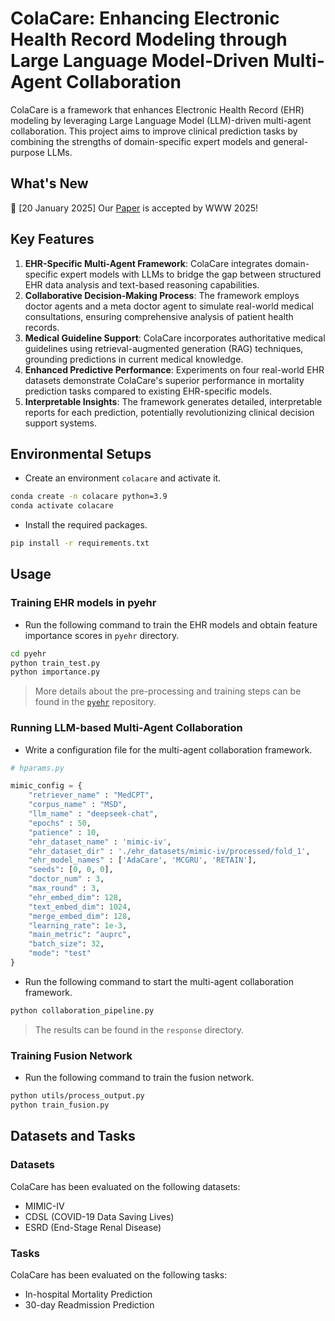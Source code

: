 # ColaCare: Enhancing Electronic Health Record Modeling through Large Language Model-Driven Multi-Agent Collaboration

ColaCare is a framework that enhances Electronic Health Record (EHR) modeling by leveraging Large Language Model (LLM)-driven multi-agent collaboration. This project aims to improve clinical prediction tasks by combining the strengths of domain-specific expert models and general-purpose LLMs.

## What's New

🎉 [20 January 2025] Our [Paper](https://arxiv.org/pdf/2410.02551) is accepted by WWW 2025!

## Key Features

1. **EHR-Specific Multi-Agent Framework**: ColaCare integrates domain-specific expert models with LLMs to bridge the gap between structured EHR data analysis and text-based reasoning capabilities.
2. **Collaborative Decision-Making Process**: The framework employs doctor agents and a meta doctor agent to simulate real-world medical consultations, ensuring comprehensive analysis of patient health records.
3. **Medical Guideline Support**: ColaCare incorporates authoritative medical guidelines using retrieval-augmented generation (RAG) techniques, grounding predictions in current medical knowledge.
4. **Enhanced Predictive Performance**: Experiments on four real-world EHR datasets demonstrate ColaCare's superior performance in mortality prediction tasks compared to existing EHR-specific models.
5. **Interpretable Insights**: The framework generates detailed, interpretable reports for each prediction, potentially revolutionizing clinical decision support systems.

## Environmental Setups

- Create an environment `colacare` and activate it.

```bash
conda create -n colacare python=3.9
conda activate colacare
```

- Install the required packages.

```bash
pip install -r requirements.txt
```

## Usage

### Training EHR models in pyehr

- Run the following command to train the EHR models and obtain feature importance scores in `pyehr` directory.

```bash
cd pyehr
python train_test.py
python importance.py
```

> More details about the pre-processing and training steps can be found in the [`pyehr`](https://github.com/yhzhu99/pyehr) repository.

### Running LLM-based Multi-Agent Collaboration

- Write a configuration file for the multi-agent collaboration framework.

```python
# hparams.py

mimic_config = {
    "retriever_name" : "MedCPT",
    "corpus_name" : "MSD",
    "llm_name" : "deepseek-chat",
    "epochs" : 50,
    "patience" : 10,
    "ehr_dataset_name" : 'mimic-iv',
    "ehr_dataset_dir" : './ehr_datasets/mimic-iv/processed/fold_1',
    "ehr_model_names" : ['AdaCare', 'MCGRU', 'RETAIN'], 
    "seeds": [0, 0, 0],
    "doctor_num" : 3,
    "max_round" : 3,
    "ehr_embed_dim": 128,
    "text_embed_dim": 1024,
    "merge_embed_dim": 128,
    "learning_rate": 1e-3,
    "main_metric": "auprc",
    "batch_size": 32,
    "mode": "test"
}
```

- Run the following command to start the multi-agent collaboration framework.

```bash
python collaboration_pipeline.py
```

> The results can be found in the `response` directory.

### Training Fusion Network

- Run the following command to train the fusion network.

```bash
python utils/process_output.py
python train_fusion.py
```

## Datasets and Tasks

### Datasets

ColaCare has been evaluated on the following datasets:

- MIMIC-IV
- CDSL (COVID-19 Data Saving Lives)
- ESRD (End-Stage Renal Disease)

### Tasks

ColaCare has been evaluated on the following tasks:

- In-hospital Mortality Prediction
- 30-day Readmission Prediction

